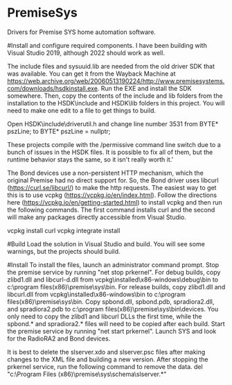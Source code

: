 # PremiseSys
Drivers for Premise SYS home automation software.

#Install and configure required components.
I have been building with Visual Studio 2019, although 2022 should work as well.

The include files and sysuuid.lib are needed from the old driver SDK that was available. You can get it from the Wayback Machine at https://web.archive.org/web/20060513190224/http://www.premisesystems.com/downloads/hsdkinstall.exe. Run the EXE and install the SDK somewhere. Then, copy the contents of the include and lib folders from the installation to the HSDK\include and HSDK\lib folders in this project. You will need to make one edit to a file to get things to build.

Open HSDK\include\driverutil.h and change line number 3531 from
		BYTE* pszLine;
to
		BYTE* pszLine = nullptr;

These projects compile with the /permissive command line switch due to a bunch of issues in the HSDK files. It is possible to fix all of them, but the runtime behavior stays the same, so it isn't really worth it.'

The Bond devices use a non-persistent HTTP mechanism, which the original Premise had no direct support for. So, the Bond driver uses libcurl (https://curl.se/libcurl/) to make the http requests. The easiest way to get this is to use vcpkg (https://vcpkg.io/en/index.html). Follow the directions here (https://vcpkg.io/en/getting-started.html) to install vcpkg and then run the following commands. The first command installs curl and the second will make any packages directly accessible from Visual Studio.

vcpkg install curl
vcpkg integrate install

#Build
Load the solution in Visual Studio and build. You will see some warnings, but the projects should build.

#Install
To install the files, launch an administrator command prompt.
Stop the premise service by running "net stop prkernel".
For debug builds, copy zlibd1.dll and libcurl-d.dll from vcpkg\installed\x86-windows\debug\bin to c:\program files(x86)\premise\sys\bin.
For release builds, copy zlibd1.dll and libcurl.dll from vcpkg\installed\x86-windows\bin to c:\program files(x86)\premise\sys\bin.
Copy spbond.dll, spbond.pdb, spradiora2.dll, and spradiora2.pdb to c:\program files(x86)\premise\sys\bin\devices.
You only need to copy the zlibd1 and libcurl DLLs the first time, while the spbond.* and spradiora2.* files will need to be copied after each build.
Start the premise service by running "net start prkernel".
Launch SYS and look for the RadioRA2 and Bond devices.

It is best to delete the slserver.xdo and slserver.psc files after making changes to the XML file and building a new version. After stopping the prkernel service, run the following command to remove the data.
del "c:\Program Files (x86)\premise\sys\schema\slserver.*"
